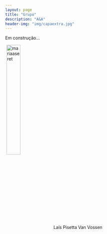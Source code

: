 ```yaml
---
layout: page
title: "Grupo"
description: "A&A"
header-img: "img/capaextra.jpg"
---
```


Em construção...

<p>&nbsp;<img align="center" src="https://artigos-e-amigos.github.io/img/laisCircular.jpg" alt="mariaaseret" class="img-fluid img-thumbnail" width="30%">Laís Pisetta Van Vossen</p>